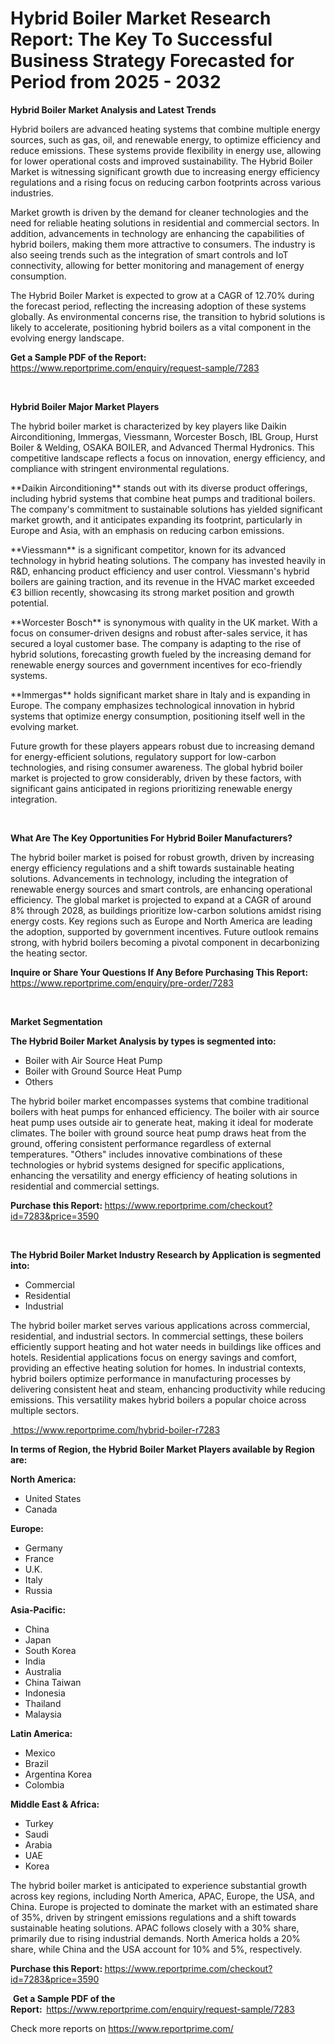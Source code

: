<p><h1>Hybrid Boiler Market Research Report: The Key To Successful Business Strategy Forecasted for Period from 2025 - 2032</h1></p><p><strong>Hybrid Boiler Market Analysis and Latest Trends</strong></p>
<p><p>Hybrid boilers are advanced heating systems that combine multiple energy sources, such as gas, oil, and renewable energy, to optimize efficiency and reduce emissions. These systems provide flexibility in energy use, allowing for lower operational costs and improved sustainability. The Hybrid Boiler Market is witnessing significant growth due to increasing energy efficiency regulations and a rising focus on reducing carbon footprints across various industries.</p><p>Market growth is driven by the demand for cleaner technologies and the need for reliable heating solutions in residential and commercial sectors. In addition, advancements in technology are enhancing the capabilities of hybrid boilers, making them more attractive to consumers. The industry is also seeing trends such as the integration of smart controls and IoT connectivity, allowing for better monitoring and management of energy consumption.</p><p>The Hybrid Boiler Market is expected to grow at a CAGR of 12.70% during the forecast period, reflecting the increasing adoption of these systems globally. As environmental concerns rise, the transition to hybrid solutions is likely to accelerate, positioning hybrid boilers as a vital component in the evolving energy landscape.</p></p>
<p><strong>Get a Sample PDF of the Report:&nbsp;</strong> <a href="https://www.reportprime.com/enquiry/request-sample/7283?utm_campaign=3283&utm_medium=2&utm_source=Github&utm_content=ia&utm_term=19032025&utm_id=hybrid-boiler">https://www.reportprime.com/enquiry/request-sample/7283</a></p>
<p>&nbsp;</p>
<p><strong>Hybrid Boiler Major Market Players</strong></p>
<p><p>The hybrid boiler market is characterized by key players like Daikin Airconditioning, Immergas, Viessmann, Worcester Bosch, IBL Group, Hurst Boiler & Welding, OSAKA BOILER, and Advanced Thermal Hydronics. This competitive landscape reflects a focus on innovation, energy efficiency, and compliance with stringent environmental regulations.</p><p>**Daikin Airconditioning** stands out with its diverse product offerings, including hybrid systems that combine heat pumps and traditional boilers. The company's commitment to sustainable solutions has yielded significant market growth, and it anticipates expanding its footprint, particularly in Europe and Asia, with an emphasis on reducing carbon emissions.</p><p>**Viessmann** is a significant competitor, known for its advanced technology in hybrid heating solutions. The company has invested heavily in R&D, enhancing product efficiency and user control. Viessmann's hybrid boilers are gaining traction, and its revenue in the HVAC market exceeded €3 billion recently, showcasing its strong market position and growth potential.</p><p>**Worcester Bosch** is synonymous with quality in the UK market. With a focus on consumer-driven designs and robust after-sales service, it has secured a loyal customer base. The company is adapting to the rise of hybrid solutions, forecasting growth fueled by the increasing demand for renewable energy sources and government incentives for eco-friendly systems.</p><p>**Immergas** holds significant market share in Italy and is expanding in Europe. The company emphasizes technological innovation in hybrid systems that optimize energy consumption, positioning itself well in the evolving market.</p><p>Future growth for these players appears robust due to increasing demand for energy-efficient solutions, regulatory support for low-carbon technologies, and rising consumer awareness. The global hybrid boiler market is projected to grow considerably, driven by these factors, with significant gains anticipated in regions prioritizing renewable energy integration.</p></p>
<p>&nbsp;</p>
<p><strong>What Are The Key Opportunities For Hybrid Boiler Manufacturers?</strong></p>
<p><p>The hybrid boiler market is poised for robust growth, driven by increasing energy efficiency regulations and a shift towards sustainable heating solutions. Advancements in technology, including the integration of renewable energy sources and smart controls, are enhancing operational efficiency. The global market is projected to expand at a CAGR of around 8% through 2028, as buildings prioritize low-carbon solutions amidst rising energy costs. Key regions such as Europe and North America are leading the adoption, supported by government incentives. Future outlook remains strong, with hybrid boilers becoming a pivotal component in decarbonizing the heating sector.</p></p>
<p><strong>Inquire or Share Your Questions If Any Before Purchasing This Report:</strong> <a href="https://www.reportprime.com/enquiry/pre-order/7283?utm_campaign=3283&utm_medium=2&utm_source=Github&utm_content=ia&utm_term=19032025&utm_id=hybrid-boiler">https://www.reportprime.com/enquiry/pre-order/7283</a></p>
<p>&nbsp;</p>
<p><strong>Market Segmentation</strong></p>
<p><strong>The Hybrid Boiler Market Analysis by types is segmented into:</strong></p>
<p><ul><li>Boiler with Air Source Heat Pump</li><li>Boiler with Ground Source Heat Pump</li><li>Others</li></ul></p>
<p><p>The hybrid boiler market encompasses systems that combine traditional boilers with heat pumps for enhanced efficiency. The boiler with air source heat pump uses outside air to generate heat, making it ideal for moderate climates. The boiler with ground source heat pump draws heat from the ground, offering consistent performance regardless of external temperatures. "Others" includes innovative combinations of these technologies or hybrid systems designed for specific applications, enhancing the versatility and energy efficiency of heating solutions in residential and commercial settings.</p></p>
<p><strong>Purchase this Report:&nbsp;</strong><a href="https://www.reportprime.com/checkout?id=7283&price=3590&utm_campaign=3283&utm_medium=2&utm_source=Github&utm_content=ia&utm_term=19032025&utm_id=hybrid-boiler">https://www.reportprime.com/checkout?id=7283&price=3590</a></p>
<p>&nbsp;</p>
<p><strong>The Hybrid Boiler Market Industry Research by Application is segmented into:</strong></p>
<p><ul><li>Commercial</li><li>Residential</li><li>Industrial</li></ul></p>
<p><p>The hybrid boiler market serves various applications across commercial, residential, and industrial sectors. In commercial settings, these boilers efficiently support heating and hot water needs in buildings like offices and hotels. Residential applications focus on energy savings and comfort, providing an effective heating solution for homes. In industrial contexts, hybrid boilers optimize performance in manufacturing processes by delivering consistent heat and steam, enhancing productivity while reducing emissions. This versatility makes hybrid boilers a popular choice across multiple sectors.</p></p>
<p><a href="https://www.reportprime.com/hybrid-boiler-r7283?utm_campaign=3283&utm_medium=2&utm_source=Github&utm_content=ia&utm_term=19032025&utm_id=hybrid-boiler">&nbsp;https://www.reportprime.com/hybrid-boiler-r7283</a></p>
<p><strong>In terms of Region, the Hybrid Boiler Market Players available by Region are:</strong></p>
<p>
    <p> <strong> North America: </strong>
        <ul>
            <li>United States</li>
            <li>Canada</li>
        </ul>
        </p> 
    <p> <strong> Europe: </strong>
        <ul>
            <li>Germany</li>
            <li>France</li>
            <li>U.K.</li>
            <li>Italy</li>
            <li>Russia</li>
        </ul>
        </p> 
    <p> <strong> Asia-Pacific: </strong>
        <ul>
            <li>China</li>
            <li>Japan</li>
            <li>South Korea</li>
            <li>India</li>
            <li>Australia</li>
            <li>China Taiwan</li>
            <li>Indonesia</li>
            <li>Thailand</li>
            <li>Malaysia</li>
        </ul>
        </p> 
    <p> <strong> Latin America: </strong>
        <ul>
            <li>Mexico</li>
            <li>Brazil</li>
            <li>Argentina Korea</li>
            <li>Colombia</li>
        </ul>
        </p> 
    <p> <strong> Middle East & Africa: </strong>
        <ul>
            <li>Turkey</li>
            <li>Saudi</li>
            <li>Arabia</li>
            <li>UAE</li>
            <li>Korea</li>
        </ul>
    </p>
    </p>
<p><p>The hybrid boiler market is anticipated to experience substantial growth across key regions, including North America, APAC, Europe, the USA, and China. Europe is projected to dominate the market with an estimated share of 35%, driven by stringent emissions regulations and a shift towards sustainable heating solutions. APAC follows closely with a 30% share, primarily due to rising industrial demands. North America holds a 20% share, while China and the USA account for 10% and 5%, respectively.</p></p>
<p><strong>Purchase this Report: </strong><a href="https://www.reportprime.com/checkout?id=7283&price=3590&utm_campaign=3283&utm_medium=2&utm_source=Github&utm_content=ia&utm_term=19032025&utm_id=hybrid-boiler">https://www.reportprime.com/checkout?id=7283&price=3590</a></p>
<p>&nbsp;<strong>Get a Sample PDF of the Report:&nbsp;&nbsp;</strong><a href="https://www.reportprime.com/enquiry/request-sample/7283?utm_campaign=3283&utm_medium=2&utm_source=Github&utm_content=ia&utm_term=19032025&utm_id=hybrid-boiler">https://www.reportprime.com/enquiry/request-sample/7283</a></p>
<p><strong></strong></p>
<p>Check more reports on <a href="https://www.reportprime.com/?utm_campaign=3283&utm_medium=2&utm_source=Github&utm_content=ia&utm_term=19032025&utm_id=hybrid-boiler">https://www.reportprime.com/</a></p>